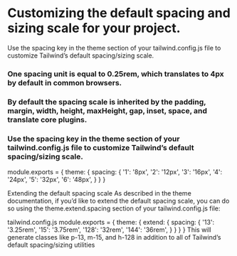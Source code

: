 <h1> Customizing the default spacing and sizing scale for your project. </h1>

Use the spacing key in the theme section of your tailwind.config.js file to customize Tailwind’s default spacing/sizing scale.

<h3> One spacing unit is equal to 0.25rem, which translates to 4px by default in common browsers. </h3>

<h3> By default the spacing scale is inherited by the padding, margin, width, height, maxHeight, gap, inset, space, and translate core plugins. </h3>

<h3> Use the spacing key in the theme section of your tailwind.config.js file to customize Tailwind’s default spacing/sizing scale. </h3>

module.exports = {
  theme: {
    spacing: {
      '1': '8px',
      '2': '12px',
      '3': '16px',
      '4': '24px',
      '5': '32px',
      '6': '48px',
    }
  }
}

Extending the default spacing scale
As described in the theme documentation, if you’d like to extend the default spacing scale, you can do so using the theme.extend.spacing section of your tailwind.config.js file:

tailwind.config.js
module.exports = {
  theme: {
    extend: {
      spacing: {
        '13': '3.25rem',
        '15': '3.75rem',
        '128': '32rem',
        '144': '36rem',
      }
    }
  }
}
This will generate classes like p-13, m-15, and h-128 in addition to all of Tailwind’s default spacing/sizing utilities